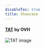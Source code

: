 ```yaml
---
disableToc: true
title: Showcase
---
```


#### [TAT](https://ovh.github.io/tat/overview/) by OVH
![TAT image](/images/showcase/tat.png?width=50pc)



